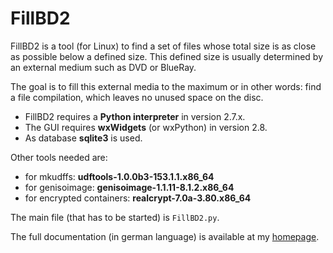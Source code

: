# FillBD2

FillBD2 is a tool (for Linux) to find a set of files whose total size is as close as possible below a defined size. 
This defined size is usually determined by an external medium such as DVD or BlueRay.

The goal is to fill this external media to the maximum or in other words: find a file compilation, which leaves no unused space on the disc.


* FillBD2 requires a **Python interpreter** in version 2.7.x.
* The GUI requires **wxWidgets** (or wxPython) in version 2.8.
* As database **sqlite3** is used.

Other tools needed are:
* for mkudffs: **udftools-1.0.0b3-153.1.1.x86_64**
* for genisoimage: **genisoimage-1.1.11-8.1.2.x86_64**
* for encrypted containers: **realcrypt-7.0a-3.80.x86_64**

The main file (that has to be started) is `FillBD2.py`.

The full documentation (in german language) is available at my [homepage](http://dede67.bplaced.net/PhythonScripte/fillBD2/fillBD2.html).
